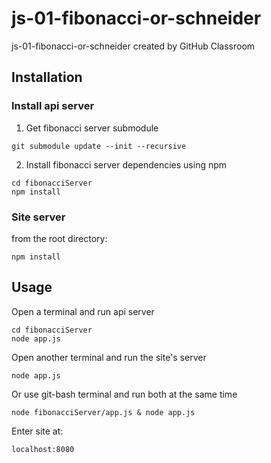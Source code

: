 # js-01-fibonacci-or-schneider
js-01-fibonacci-or-schneider created by GitHub Classroom

## Installation
### Install api server
1) Get fibonacci server submodule
```
git submodule update --init --recursive
```
2) Install fibonacci server dependencies using npm
```
cd fibonacciServer
npm install
```
### Site server
from the root directory:
```
npm install
```
## Usage
Open a terminal and run api server
```
cd fibonacciServer
node app.js
```
Open another terminal and run the site's server
```
node app.js
```
Or use git-bash terminal and run both at the same time
```
node fibonacciServer/app.js & node app.js
```
Enter site at:
```
localhost:8080
```
